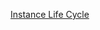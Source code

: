[Instance Life Cycle](https://docs.aws.amazon.com/opsworks/latest/userguide/registered-instances-lifecycle.html)
